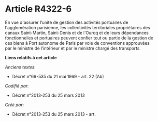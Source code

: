 # Article R4322-6

En vue d'assurer l'unité de gestion des activités portuaires de l'agglomération parisienne, les collectivités territoriales
propriétaires des canaux Saint-Martin, Saint-Denis et de l'Ourcq et de leurs dépendances fonctionnelles et portuaires peuvent
confier tout ou partie de la gestion de ces biens à Port autonome de Paris par voie de conventions approuvées par le ministre
de l'intérieur et par le ministre chargé des transports.

**Liens relatifs à cet article**

_Anciens textes_:

  - Décret n°69-535 du 21 mai 1969 - art. 22 (Ab)

_Codifié par_:

  - Décret n°2013-253 du 25 mars 2013

_Créé par_:

  - Décret n°2013-253 du 25 mars 2013 - art.
